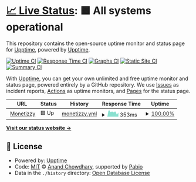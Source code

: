# [📈 Live Status](https://status.monetizzy.com): <!--live status--> **🟩 All systems operational**

This repository contains the open-source uptime monitor and status page for [Upptime](https://upptime.js.org), powered by [Upptime](https://github.com/upptime/upptime).

[![Uptime CI](https://github.com/EduardoAbreuDev/MonetizzyUptime/workflows/Uptime%20CI/badge.svg)](https://github.com/EduardoAbreuDev/MonetizzyUptime/actions?query=workflow%3A%22Uptime+CI%22)
[![Response Time CI](https://github.com/EduardoAbreuDev/MonetizzyUptime/workflows/Response%20Time%20CI/badge.svg)](https://github.com/EduardoAbreuDev/MonetizzyUptime/actions?query=workflow%3A%22Response+Time+CI%22)
[![Graphs CI](https://github.com/EduardoAbreuDev/MonetizzyUptime/workflows/Graphs%20CI/badge.svg)](https://github.com/EduardoAbreuDev/MonetizzyUptime/actions?query=workflow%3A%22Graphs+CI%22)
[![Static Site CI](https://github.com/EduardoAbreuDev/MonetizzyUptime/workflows/Static%20Site%20CI/badge.svg)](https://github.com/EduardoAbreuDev/MonetizzyUptime/actions?query=workflow%3A%22Static+Site+CI%22)
[![Summary CI](https://github.com/EduardoAbreuDev/MonetizzyUptime/workflows/Summary%20CI/badge.svg)](https://github.com/EduardoAbreuDev/MonetizzyUptime/actions?query=workflow%3A%22Summary+CI%22)

With [Upptime](https://upptime.js.org), you can get your own unlimited and free uptime monitor and status page, powered entirely by a GitHub repository. We use [Issues](https://github.com/upptime/upptime/issues) as incident reports, [Actions](https://github.com/EduardoAbreuDev/MonetizzyUptime/actions) as uptime monitors, and [Pages](https://status.monetizzy.com) for the status page.

<!--start: status pages-->
<!-- This summary is generated by Upptime (https://github.com/upptime/upptime) -->
<!-- Do not edit this manually, your changes will be overwritten -->
<!-- prettier-ignore -->
| URL | Status | History | Response Time | Uptime |
| --- | ------ | ------- | ------------- | ------ |
| <img alt="" src="https://icons.duckduckgo.com/ip3/monetizzy.com.ico" height="13"> [Monetizzy](https://monetizzy.com) | 🟩 Up | [monetizzy.yml](https://github.com/EduardoAbreuDev/MonetizzyUptime/commits/HEAD/history/monetizzy.yml) | <details><summary><img alt="Response time graph" src="./graphs/monetizzy/response-time-week.png" height="20"> 353ms</summary><br><a href="https://EduardoAbreuDev.github.io/MonetizzyUptime/history/monetizzy"><img alt="Response time 321" src="https://img.shields.io/endpoint?url=https%3A%2F%2Fraw.githubusercontent.com%2FEduardoAbreuDev%2FMonetizzyUptime%2FHEAD%2Fapi%2Fmonetizzy%2Fresponse-time.json"></a><br><a href="https://EduardoAbreuDev.github.io/MonetizzyUptime/history/monetizzy"><img alt="24-hour response time 422" src="https://img.shields.io/endpoint?url=https%3A%2F%2Fraw.githubusercontent.com%2FEduardoAbreuDev%2FMonetizzyUptime%2FHEAD%2Fapi%2Fmonetizzy%2Fresponse-time-day.json"></a><br><a href="https://EduardoAbreuDev.github.io/MonetizzyUptime/history/monetizzy"><img alt="7-day response time 353" src="https://img.shields.io/endpoint?url=https%3A%2F%2Fraw.githubusercontent.com%2FEduardoAbreuDev%2FMonetizzyUptime%2FHEAD%2Fapi%2Fmonetizzy%2Fresponse-time-week.json"></a><br><a href="https://EduardoAbreuDev.github.io/MonetizzyUptime/history/monetizzy"><img alt="30-day response time 315" src="https://img.shields.io/endpoint?url=https%3A%2F%2Fraw.githubusercontent.com%2FEduardoAbreuDev%2FMonetizzyUptime%2FHEAD%2Fapi%2Fmonetizzy%2Fresponse-time-month.json"></a><br><a href="https://EduardoAbreuDev.github.io/MonetizzyUptime/history/monetizzy"><img alt="1-year response time 321" src="https://img.shields.io/endpoint?url=https%3A%2F%2Fraw.githubusercontent.com%2FEduardoAbreuDev%2FMonetizzyUptime%2FHEAD%2Fapi%2Fmonetizzy%2Fresponse-time-year.json"></a></details> | <details><summary><a href="https://EduardoAbreuDev.github.io/MonetizzyUptime/history/monetizzy">100.00%</a></summary><a href="https://EduardoAbreuDev.github.io/MonetizzyUptime/history/monetizzy"><img alt="All-time uptime 99.91%" src="https://img.shields.io/endpoint?url=https%3A%2F%2Fraw.githubusercontent.com%2FEduardoAbreuDev%2FMonetizzyUptime%2FHEAD%2Fapi%2Fmonetizzy%2Fuptime.json"></a><br><a href="https://EduardoAbreuDev.github.io/MonetizzyUptime/history/monetizzy"><img alt="24-hour uptime 100.00%" src="https://img.shields.io/endpoint?url=https%3A%2F%2Fraw.githubusercontent.com%2FEduardoAbreuDev%2FMonetizzyUptime%2FHEAD%2Fapi%2Fmonetizzy%2Fuptime-day.json"></a><br><a href="https://EduardoAbreuDev.github.io/MonetizzyUptime/history/monetizzy"><img alt="7-day uptime 100.00%" src="https://img.shields.io/endpoint?url=https%3A%2F%2Fraw.githubusercontent.com%2FEduardoAbreuDev%2FMonetizzyUptime%2FHEAD%2Fapi%2Fmonetizzy%2Fuptime-week.json"></a><br><a href="https://EduardoAbreuDev.github.io/MonetizzyUptime/history/monetizzy"><img alt="30-day uptime 100.00%" src="https://img.shields.io/endpoint?url=https%3A%2F%2Fraw.githubusercontent.com%2FEduardoAbreuDev%2FMonetizzyUptime%2FHEAD%2Fapi%2Fmonetizzy%2Fuptime-month.json"></a><br><a href="https://EduardoAbreuDev.github.io/MonetizzyUptime/history/monetizzy"><img alt="1-year uptime 99.91%" src="https://img.shields.io/endpoint?url=https%3A%2F%2Fraw.githubusercontent.com%2FEduardoAbreuDev%2FMonetizzyUptime%2FHEAD%2Fapi%2Fmonetizzy%2Fuptime-year.json"></a></details>

<!--end: status pages-->

[**Visit our status website →**](https://status.monetizzy.com)

## 📄 License

- Powered by: [Upptime](https://github.com/upptime/upptime)
- Code: [MIT](./LICENSE) © [Anand Chowdhary](https://anandchowdhary.com), supported by [Pabio](https://pabio.com)
- Data in the `./history` directory: [Open Database License](https://opendatacommons.org/licenses/odbl/1-0/)
